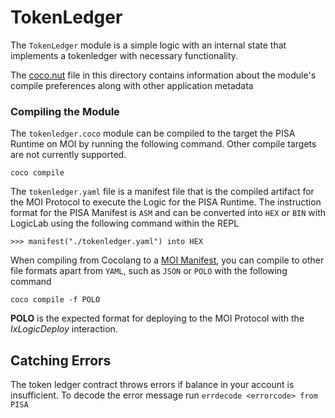# TokenLedger
The `TokenLedger` module is a simple logic with an internal 
state that implements a tokenledger with necessary functionality.

The [coco.nut](./coco.nut) file in this directory contains information about
the module's compile preferences along with other application metadata

### Compiling the Module
The `tokenledger.coco` module can be compiled to the target the PISA Runtime on MOI
by running the following command. Other compile targets are not currently supported.
```shell
coco compile
```

The `tokenledger.yaml` file is a manifest file that is the compiled artifact for 
the MOI Protocol to execute the Logic for the PISA Runtime. The instruction 
format for the PISA Manifest is `ASM` and can be converted into `HEX` or `BIN` 
with LogicLab using the following command within the REPL
```
>>> manifest("./tokenledger.yaml") into HEX
```

When compiling from Cocolang to a [MOI Manifest](https://sarvalabs.notion.site/Logic-Manifest-Standard-93f5fee1af8d4c3cad155b9827b97930?pvs=4), 
you can compile to other file formats apart from `YAML`, such as `JSON` or `POLO` with the following command
```shell
coco compile -f POLO
```

**POLO** is the expected format for deploying to the MOI Protocol with the _IxLogicDeploy_ interaction.

## Catching Errors
The token ledger contract throws errors if balance in your account is insufficient.
To decode the error message run ```errdecode <errorcode> from PISA```